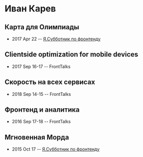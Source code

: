 # Иван Карев

## Карта для Олимпиады
- 2017 Apr 22 -- [Я.Субботник по фронтенду](https://events.yandex.ru/lib/talks/4570/)    
## Clientside optimization for mobile devices
- 2017 Sep 16-17 -- FrontTalks    
## Скорость на всех сервисах
- 2018 Sep 14-15 -- FrontTalks    
## Фронтенд и аналитика
- 2016 Sep 17-18 -- FrontTalks    
## Мгновенная Морда
- 2015 Oct 17 -- [Я.Субботник по фронтенду](https://events.yandex.ru/lib/talks/3207/)    
